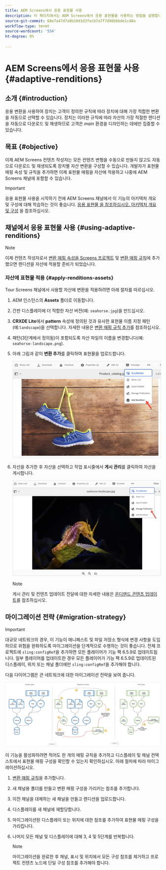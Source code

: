 ```yaml
---
title: AEM Screens에서 응용 표현물 사용
description: 이 페이지에서는 AEM Screens에서 응용 표현물을 사용하는 방법을 설명합니다.
source-git-commit: 68e7a47d7a9b10d1d3fecb7a7f7d96bbbde1c48a
workflow-type: tm+mt
source-wordcount: '554'
ht-degree: 0%

---
```



# AEM Screens에서 응용 표현물 사용 {#adaptive-renditions}

## 소개 {#introduction}

응용 변환을 사용하여 장치는 고객이 정의한 규칙에 따라 장치에 대해 가장 적합한 변환을 자동으로 선택할 수 있습니다. 장치는 이러한 규칙에 따라 자산의 가장 적절한 렌디션을 자동으로 다운로드 및 재생하므로 고객은 *main* 환경을 디자인하는 데에만 집중할 수 있습니다.

## 목표 {#objective}

이제 AEM Screens 컨텐츠 작성자는 모든 컨텐츠 변형을 수동으로 만들지 않고도 자동으로 다운로드 및 재생되도록 장치별 자산 변환을 구성할 수 있습니다.
개발자가 표현물 매핑 속성 및 규칙을 추가하면 이제 표현물 매핑을 자산에 적용하고 나중에 AEM Screens 채널에 포함할 수 있습니다.

>[!IMPORTANT]
>응용 표현물 사용을 시작하기 전에 AEM Screens 채널에서 이 기능의 아키텍처 개요 및 구성에 대해 학습하는 것이 좋습니다. [응용 표현물 을 참조하십시오. 아키텍처 개요 및 구성](/help/user-guide/adaptive-renditions.md) 을 참조하십시오.

## 채널에서 응용 표현물 사용 {#using-adaptive-renditions}

>[!NOTE]
>이제 컨텐츠 작성자로서 [변환 매핑 속성을 Screens 프로젝트](/help/user-guide/adaptive-renditions.md#rendition-mapping-new) 및 [변환 매핑 규칙](/help/user-guide/adaptive-renditions.md#add-rendition-mapping-rules)에 추가했으면 렌디션을 자산에 적용할 준비가 되었습니다.

### 자산에 표현물 적용 {#apply-renditions-assets}

Tour Screens 채널에서 사용할 자산에 변환을 적용하려면 아래 절차를 따르십시오.

1. AEM 인스턴스의 **Assets** 폴더로 이동합니다.

1. 간판 디스플레이에 더 적합한 자산 버전(예: `seahorse.jpg`)을 만드십시오.

1. **CRXDE Lite**&#x200B;에서 **pattern** 속성에 정의된 것과 유사한 표현물 이름 지정 패턴(예:`landscape`)을 선택합니다. 자세한 내용은 [변환 매핑 규칙 추가](/help/user-guide/adaptive-renditions.md#add-rendition-mapping-rules)를 참조하십시오.

1. 패턴(3단계에서 정의됨)이 포함되도록 자산 파일의 이름을 변경합니다(예: `seahorse-landscape.png`).

1. 아래 그림과 같이 **변환 추가**&#x200B;를 클릭하여 표현물을 업로드합니다.

   ![이미지](/help/user-guide/assets/adaptive-renditions/add-rendition.png)

1. 자산을 추가한 후 자산을 선택하고 작업 표시줄에서 **게시 관리**&#x200B;를 클릭하여 자산을 게시합니다.

   ![이미지](/help/user-guide/assets/adaptive-renditions/manage-pub-asset1.png)

   >[!NOTE]
   >게시 관리 및 컨텐츠 업데이트 전달에 대한 자세한 내용은 [온디맨드 콘텐츠 업데이트](https://experienceleague.adobe.com/docs/experience-manager-screens/user-guide/authoring/content-updates/on-demand-content.html?lang=en)를 참조하십시오.


## 마이그레이션 전략 {#migration-strategy}

>[!IMPORTANT]
>대규모 네트워크의 경우, 이 기능이 매니페스트 및 파일 저장소 형식에 변경 사항을 도입하므로 위험을 완화하도록 마이그레이션을 단계적으로 수행하는 것이 좋습니다. 전체 프로젝트에 `sling:configRef`을 추가하면 모든 플레이어가 기능 팩 6.5.9로 업데이트됩니다. 일부 플레이어를 업데이트한 경우 모든 플레이어가 기능 팩 6.5.9로 업데이트된 디스플레이, 위치 또는 채널 폴더에만 `sling:configRef`을 추가해야 합니다.

다음 다이어그램은 큰 네트워크에 대한 마이그레이션 전략을 보여 줍니다.

![이미지](/help/user-guide/assets/adaptive-renditions/migration-strategy1.png)

이 기능을 활성화하려면 적어도 한 개의 매핑 규칙을 추가하고 디스플레이 및 채널 컨텍스트에서 표현물 매핑 구성을 확인할 수 있는지 확인하십시오. 아래 절차에 따라 마이그레이션하십시오.

1. [변환 매핑 규칙](/help/user-guide/adaptive-renditions.md)을 추가합니다.
1. 새 채널용 폴더를 만들고 변환 매핑 구성을 가리키는 참조를 추가합니다.
1. 이전 채널을 대체하는 새 채널을 만들고 렌디션을 업로드합니다.
1. 디스플레이를 새 채널에 재할당합니다.
1. 마이그레이션된 디스플레이 또는 위치에 대한 참조를 추가하여 표현물 매핑 구성을 가리킵니다.
1. 나머지 모든 채널 및 디스플레이에 대해 3, 4 및 5단계를 반복합니다.

   >[!NOTE]
   >마이그레이션을 완료한 후 채널, 표시 및 위치에서 모든 구성 참조를 제거하고 프로젝트 컨텐츠 노드에 단일 구성 참조를 추가해야 합니다.

